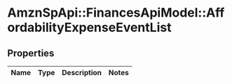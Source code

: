 # AmznSpApi::FinancesApiModel::AffordabilityExpenseEventList

## Properties
Name | Type | Description | Notes
------------ | ------------- | ------------- | -------------

